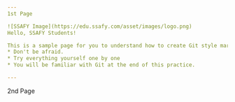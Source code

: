 ```yaml
---
1st Page

![SSAFY Image](https://edu.ssafy.com/asset/images/logo.png)
Hello, SSAFY Students!

This is a sample page for you to understand how to create Git style markdown documents.
* Don't be afraid.
* Try everything yourself one by one
* You will be familiar with Git at the end of this practice.

---
```

2nd Page



